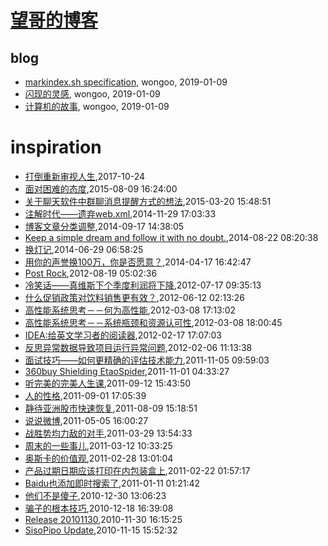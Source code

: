 # [望哥的博客](http://blog.sisopipo.com)

## blog
* [markindex.sh specification](/markindex), wongoo, 2019-01-09
* [闪现的灵感](/flash-idea), wongoo, 2019-01-09
* [计算机的故事](/cs-stories), wongoo, 2019-01-09
# inspiration
* [打倒重新审视人生](/2017/2017-10-24-different_sence_of_life),2017-10-24
* [面对困难的态度](/2015/2015-08-09-attitude-for-difficuty),2015-08-09 16:24:00
* [关于聊天软件中群聊消息提醒方式的想法](/2015/2015-03-20-idea-about-group-chat),2015-03-20 15:48:51
* [注解时代——遗弃web.xml](/2014/2014-11-29-deprecate-web-xml),2014-11-29 17:03:33
* [博客文章分类调整](/2014/2014-09-17-adjust-blog-category),2014-09-17 14:38:05
* [Keep a simple dream and follow it with no doubt.](/2014/2014-08-22-keep-a-simple-dream-and-follow-it-with-no-doubt),2014-08-22 08:20:38
* [换灯记](/2014/2014-06-29-replace-light),2014-06-29 06:58:25
* [用你的声誉换100万，你是否愿意？](/2014/2014-04-17-100million-or-reputation),2014-04-17 16:42:47
* [Post Rock](/2012/2012-08-19-post-rock),2012-08-19 05:02:36
* [冷笑话——真维斯下个季度利润将下降](/2012/2012-07-17-joke-why-sale-will-decline),2012-07-17 09:35:13
* [什么促销政策对饮料销售更有效？](/2012/2012-06-12-better-policy-for-sale),2012-06-12 02:13:26
* [高性能系统思考－－何为高性能](/2012/2012-03-08-what-is-high-performance),2012-03-08 17:13:02
* [高性能系统思考－－系统瓶颈和资源认可性](/2012/2012-03-08-bottom-neck-and-compromise),2012-03-08 18:00:45
* [IDEA:给英文学习者的阅读器](/2012/2012-02-17-idea-reader-for-english-learner),2012-02-17 17:07:03
* [反思异常数据导致项目运行异常问题](/2012/2012-02-06-rethink_exception_because_of_speical_data),2012-02-06 11:13:38
* [面试技巧——如何更精确的评估技术能力](/2011/2011-11-05-how_to_evaluate_skill_in_interview),2011-11-05 09:59:03
* [360buy Shielding EtaoSpider](/2011/2011-11-01-360buy-shielding-etaospider),2011-11-01 04:33:27
* [听完美的完美人生课](/2011/2011-09-12-wanmei-lecture),2011-09-12 15:43:50
* [人的性格](/2011/2011-09-01-human_nature),2011-09-01 17:05:39
* [静待亚洲股市快速恢复](/2011/2011-08-09-wish_asia_stock_get_well),2011-08-09 15:18:51
* [说说微博](/2011/2011-05-05-about_weibo),2011-05-05 16:00:27
* [战胜势均力敌的对手](/2011/2011-03-29-how_to_beat_powerful_enemy),2011-03-29 13:54:33
* [周末的一些事儿](/2011/2011-03-12-something),2011-03-12 10:33:25
* [奥斯卡的价值观](/2011/2011-02-28-oscar_value),2011-02-28 13:01:04
* [产品过期日期应该打印在内包装盒上](/2011/2011-02-22-product_usage_deadline_should_printed_on_packages),2011-02-22 01:57:17
* [Baidu也添加即时搜索了](/2011/2011-01-11-baidu-instant-search),2011-01-11 01:21:42
* [他们不是傻子](/2010/2010-12-30-they_are_not_stupid),2010-12-30 13:06:23
* [骗子的根本技巧](/2010/2010-12-18-the_basic_skill_of_cheater),2010-12-18 16:39:08
* [Release 20101130](/2010/2010-11-30-release-20101130),2010-11-30 16:15:25
* [SisoPipo Update](/2010/2010-11-15-sisopipoupdate),2010-11-15 15:52:32
